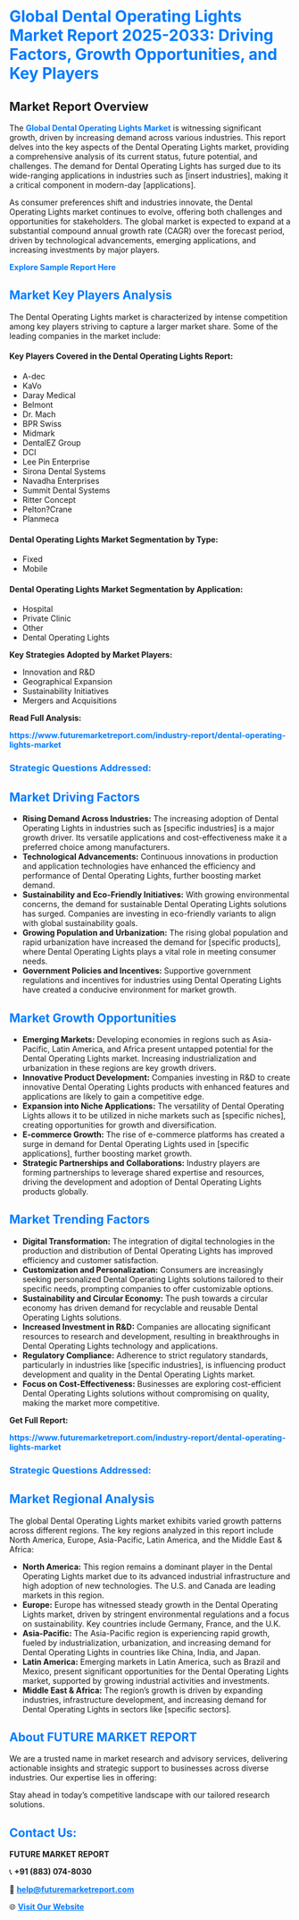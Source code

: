 <h1 style="color: #007BFF;">Global Dental Operating Lights Market Report 2025-2033: Driving Factors, Growth Opportunities, and Key Players</h1>

<section id="overview">
<h2>Market Report Overview</h2>
<p>The <a href="https://www.futuremarketreport.com/industry-report/dental-operating-lights-market" style="color: #007BFF; text-decoration: none;"><strong>Global Dental Operating Lights Market</strong></a> is witnessing significant growth, driven by increasing demand across various industries. This report delves into the key aspects of the Dental Operating Lights market, providing a comprehensive analysis of its current status, future potential, and challenges. The demand for Dental Operating Lights has surged due to its wide-ranging applications in industries such as [insert industries], making it a critical component in modern-day [applications].</p>
<p>As consumer preferences shift and industries innovate, the Dental Operating Lights market continues to evolve, offering both challenges and opportunities for stakeholders. The global market is expected to expand at a substantial compound annual growth rate (CAGR) over the forecast period, driven by technological advancements, emerging applications, and increasing investments by major players.</p>
</section>

<section id="overview">
<p><a href="https://www.futuremarketreport.com/request-sample/reportId=122908" style="color: #007BFF; text-decoration: none;"><strong>Explore Sample Report Here</strong></a></p>
</section>

<section id="key-players">
<h2 style="color: #007BFF;">Market Key Players Analysis</h2>
<p>The Dental Operating Lights market is characterized by intense competition among key players striving to capture a larger market share. Some of the leading companies in the market include:</p>
<h4>Key Players Covered in the Dental Operating Lights Report:</h4>
<ul><li>A-dec</li><li>KaVo</li><li>Daray Medical</li><li>Belmont</li><li>Dr. Mach</li><li>BPR Swiss</li><li>Midmark</li><li>DentalEZ Group</li><li>DCI</li><li>Lee Pin Enterprise</li><li>Sirona Dental Systems</li><li>Navadha Enterprises</li><li>Summit Dental Systems</li><li>Ritter Concept</li><li>Pelton?Crane</li><li>Planmeca</li></ul>
<h4>Dental Operating Lights Market Segmentation by Type:</h4>
<ul><li>Fixed</li><li>Mobile</li></ul>

<h4>Dental Operating Lights Market Segmentation by Application:</h4>
<ul><li>Hospital</li><li>Private Clinic</li><li>Other</li><li>Dental Operating Lights</li></ul>
<p><strong>Key Strategies Adopted by Market Players:</strong></p>
<ul>
<li>Innovation and R&D</li>
<li>Geographical Expansion</li>
<li>Sustainability Initiatives</li>
<li>Mergers and Acquisitions</li>
</ul>
</section>

<section>
<p><strong>Read Full Analysis: </strong></p><a href="https://www.futuremarketreport.com/industry-report/dental-operating-lights-market" style="color: #007BFF; text-decoration: none;"><strong>https://www.futuremarketreport.com/industry-report/dental-operating-lights-market</strong></a>
<h3 style="color: #007BFF;">Strategic Questions Addressed:</h3>
</section>

<section id="driving-factors">
<h2 style="color: #007BFF;">Market Driving Factors</h2>
<ul>
<li><strong>Rising Demand Across Industries:</strong> The increasing adoption of Dental Operating Lights in industries such as [specific industries] is a major growth driver. Its versatile applications and cost-effectiveness make it a preferred choice among manufacturers.</li>
<li><strong>Technological Advancements:</strong> Continuous innovations in production and application technologies have enhanced the efficiency and performance of Dental Operating Lights, further boosting market demand.</li>
<li><strong>Sustainability and Eco-Friendly Initiatives:</strong> With growing environmental concerns, the demand for sustainable Dental Operating Lights solutions has surged. Companies are investing in eco-friendly variants to align with global sustainability goals.</li>
<li><strong>Growing Population and Urbanization:</strong> The rising global population and rapid urbanization have increased the demand for [specific products], where Dental Operating Lights plays a vital role in meeting consumer needs.</li>
<li><strong>Government Policies and Incentives:</strong> Supportive government regulations and incentives for industries using Dental Operating Lights have created a conducive environment for market growth.</li>
</ul>
</section>

<section id="growth-opportunities">
<h2 style="color: #007BFF;">Market Growth Opportunities</h2>
<ul>
<li><strong>Emerging Markets:</strong> Developing economies in regions such as Asia-Pacific, Latin America, and Africa present untapped potential for the Dental Operating Lights market. Increasing industrialization and urbanization in these regions are key growth drivers.</li>
<li><strong>Innovative Product Development:</strong> Companies investing in R&D to create innovative Dental Operating Lights products with enhanced features and applications are likely to gain a competitive edge.</li>
<li><strong>Expansion into Niche Applications:</strong> The versatility of Dental Operating Lights allows it to be utilized in niche markets such as [specific niches], creating opportunities for growth and diversification.</li>
<li><strong>E-commerce Growth:</strong> The rise of e-commerce platforms has created a surge in demand for Dental Operating Lights used in [specific applications], further boosting market growth.</li>
<li><strong>Strategic Partnerships and Collaborations:</strong> Industry players are forming partnerships to leverage shared expertise and resources, driving the development and adoption of Dental Operating Lights products globally.</li>
</ul>
</section>

<section id="trending-factors">
<h2 style="color: #007BFF;">Market Trending Factors</h2>
<ul>
<li><strong>Digital Transformation:</strong> The integration of digital technologies in the production and distribution of Dental Operating Lights has improved efficiency and customer satisfaction.</li>
<li><strong>Customization and Personalization:</strong> Consumers are increasingly seeking personalized Dental Operating Lights solutions tailored to their specific needs, prompting companies to offer customizable options.</li>
<li><strong>Sustainability and Circular Economy:</strong> The push towards a circular economy has driven demand for recyclable and reusable Dental Operating Lights solutions.</li>
<li><strong>Increased Investment in R&D:</strong> Companies are allocating significant resources to research and development, resulting in breakthroughs in Dental Operating Lights technology and applications.</li>
<li><strong>Regulatory Compliance:</strong> Adherence to strict regulatory standards, particularly in industries like [specific industries], is influencing product development and quality in the Dental Operating Lights market.</li>
<li><strong>Focus on Cost-Effectiveness:</strong> Businesses are exploring cost-efficient Dental Operating Lights solutions without compromising on quality, making the market more competitive.</li>
</ul>
</section>

<section>
<p><strong>Get Full Report: </strong></p><a href="https://www.futuremarketreport.com/industry-report/dental-operating-lights-market" style="color: #007BFF; text-decoration: none;"><strong>https://www.futuremarketreport.com/industry-report/dental-operating-lights-market</strong></a>
<h3 style="color: #007BFF;">Strategic Questions Addressed:</h3>
</section>


<section id="regional-analysis">
<h2 style="color: #007BFF;">Market Regional Analysis</h2>
<p>The global Dental Operating Lights market exhibits varied growth patterns across different regions. The key regions analyzed in this report include North America, Europe, Asia-Pacific, Latin America, and the Middle East & Africa:</p>
<ul>
<li><strong>North America:</strong> This region remains a dominant player in the Dental Operating Lights market due to its advanced industrial infrastructure and high adoption of new technologies. The U.S. and Canada are leading markets in this region.</li>
<li><strong>Europe:</strong> Europe has witnessed steady growth in the Dental Operating Lights market, driven by stringent environmental regulations and a focus on sustainability. Key countries include Germany, France, and the U.K.</li>
<li><strong>Asia-Pacific:</strong> The Asia-Pacific region is experiencing rapid growth, fueled by industrialization, urbanization, and increasing demand for Dental Operating Lights in countries like China, India, and Japan.</li>
<li><strong>Latin America:</strong> Emerging markets in Latin America, such as Brazil and Mexico, present significant opportunities for the Dental Operating Lights market, supported by growing industrial activities and investments.</li>
<li><strong>Middle East & Africa:</strong> The region’s growth is driven by expanding industries, infrastructure development, and increasing demand for Dental Operating Lights in sectors like [specific sectors].</li>
</ul>
</section>

<footer>
<h2 style="color: #007BFF;">About FUTURE MARKET REPORT</h2>
<p>We are a trusted name in market research and advisory services, delivering actionable insights and strategic support to businesses across diverse industries. Our expertise lies in offering:</p>

<p>Stay ahead in today’s competitive landscape with our tailored research solutions.</p>

<h2 style="color: #007BFF;">Contact Us:</h2>
<p><strong>FUTURE MARKET REPORT</strong></p>
<p>📞 <strong>+91 (883) 074-8030</strong></p>
<p>📧 <strong><a href="mailto:help@futuremarketreport.com" style="color: #007BFF;">help@futuremarketreport.com</a></strong></p>
<p>🌐 <strong><a href="https://www.futuremarketreport.com/" style="color: #007BFF;">Visit Our Website</a></strong></p>
</footer>
